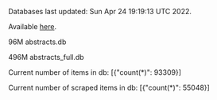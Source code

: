 Databases last updated: Sun Apr 24 19:19:13 UTC 2022. 

Available [here](https://github.com/cbeauhilton/ash-db/releases).


96M	abstracts.db

496M	abstracts_full.db

Current number of items in db:
[{"count(*)": 93309}]

Current number of scraped items in db:
[{"count(*)": 55048}]
